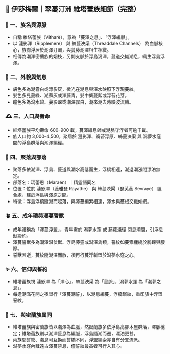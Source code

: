 
## 🌿 伊莎梅爾｜翠蔓汀洲 維塔蕾族細節（完整）

### 📜 一、族名與源脈
- 自稱 維塔蕾族（Vitharè），意為「蔓澤之息」、「浮澤編脈」。
- 以 漣影澤（Ripplemere） 與 絲蔓泱渠（Threaddale Channels） 為血脈核心，族裔浮居於潮澤汀洲，與蔓藤潮澤相生相織。
- 相傳為潮澤密蘭族的姻枝，另開支脈於浮島潟澤，蔓道交織潮息，織生浮島浮澤。

### 🌿 二、外貌與氣息
- 膚色多為潮霧白或漂影灰，微光在潮息與澤水映照下浮現蔓紋。
- 髮色多見蔓綠、潮蘚灰或澤藤青，髮中繫蔓絮或浮苔花芽。
- 瞳色多為潟水碧、蔓影翠或潮澤霧白，潮來潮去時映波流轉。

### 🕰️ 三、人口與壽命
- 維塔蕾族平均壽命 600–900 載，蔓澤織息師或潮脈守浮者可逾千載。
- 族人口約 3,000–4,500，聚居於 漣影澤、瓣苔浮原、絲蔓泱渠 與 潟夢水窪 間的浮島群落與潮澤編徑。

### 🌙 四、聚落與部落
- 聚落多依潮澤、浮島、蔓道與潮水高低而生，浮橋相連，潮退潮漲間漂泊無定。
- 部落名：瑪蕾恩（Maraén）｜精靈語同名  
- 位置：位於 漣影澤（蕊雅瑟 Rayathe） 與 絲蔓泱渠（瑟芙蕊 Sevraye） 匯合處，建於浮島與澤原之間。
- 特徵：浮島浮橋隨潮而起落，與澤蔓編索相連，澤水與蔓根交織如網。

### 🪴 五、成年禮與澤蔓誓獸
- 成年禮稱為「澤蔓浮盟」，青年需於 潟夢水窪 或 藤蘿淺徑 閉息潮間，引浮息獸締約。
- 澤蔓誓獸多為潮澤潛伏獸、浮島藤靈或潟澤禽類，誓紋如蔓索纏繞於腕踝與腰際。
- 誓獸若逝，蔓紋隨潮澤而散，須再行蔓浮新盟於潟夢水窪之心。

### ✨ 六、信仰與誓約
- 維塔蕾族視 漣影澤 為「澤心」，絲蔓泱渠 為「蔓脈」，潟夢水窪 為「潮夢之息」。
- 每逢潮滿花開之夜舉行「澤蔓潮誓」，以潮息編蔓，浮橋繫紋，重印族中浮盟誓紋。

### 🧭 七、與密蘭族異同
- 維塔蕾族與密蘭族皆以潮澤為血脈，然密蘭族多依浮島高腳木屋群落，澤脈穩定；維塔蕾族則以潮澤蔓息為編脈，浮島隨潮而遷，漂泊更甚。
- 兩族間誓紋、潮息可互換而誓橋不同，浮盟編索亦自有分支流派。
- 潟夢水窪內藏遠古澤蔓禁息，僅誓紋最高者可行入其心。

